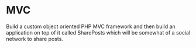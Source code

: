 # MVC
Build a custom object oriented PHP MVC framework and then build an application on top of it called SharePosts which will be somewhat of a social network to share posts.
